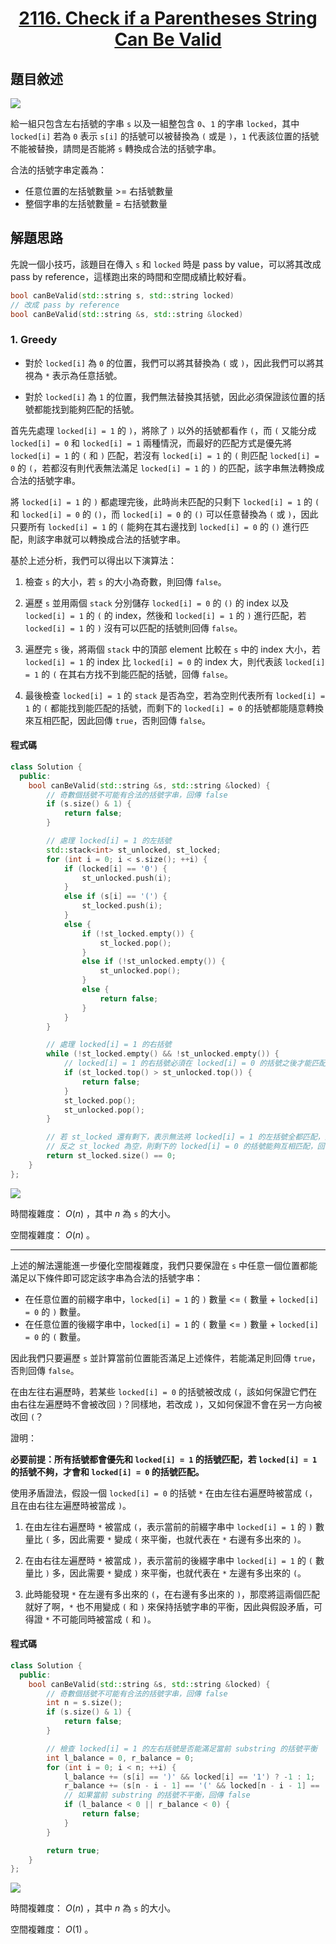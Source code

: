 # <center> [2116. Check if a Parentheses String Can Be Valid](https://leetcode.com/problems/check-if-a-parentheses-string-can-be-valid/description/) </center>

## 題目敘述

[![](https://raw.githubusercontent.com/reese60525/ForPicGo/main/ForPicGo/Pictures/202501121310553.png)](https://raw.githubusercontent.com/reese60525/ForPicGo/main/ForPicGo/Pictures/202501121310553.png)

給一組只包含左右括號的字串 `s` 以及一組整包含 `0`、`1` 的字串 `locked`，其中 `locked[i]` 若為 `0` 表示 `s[i]` 的括號可以被替換為 `(` 或是 `)`，`1` 代表該位置的括號不能被替換，請問是否能將 `s` 轉換成合法的括號字串。

合法的括號字串定義為：

- 任意位置的左括號數量 >= 右括號數量
- 整個字串的左括號數量 = 右括號數量

## 解題思路

先說一個小技巧，該題目在傳入 `s` 和 `locked` 時是 pass by value，可以將其改成 pass by reference，這樣跑出來的時間和空間成績比較好看。

```cpp {.line-numbers}
bool canBeValid(std::string s, std::string locked)
// 改成 pass by reference
bool canBeValid(std::string &s, std::string &locked)
```

### 1. Greedy

- 對於 `locked[i]` 為 `0` 的位置，我們可以將其替換為 `(` 或 `)`，因此我們可以將其視為 `*` 表示為任意括號。

- 對於 `locked[i]` 為 `1` 的位置，我們無法替換其括號，因此必須保證該位置的括號都能找到能夠匹配的括號。

首先先處理 `locked[i] = 1` 的 `)`，將除了 `)` 以外的括號都看作 `(`，而 `(` 又能分成 `locked[i] = 0` 和 `locked[i] = 1` 兩種情況，而最好的匹配方式是優先將 `locked[i] = 1` 的 `(` 和 `)` 匹配，若沒有 `locked[i] = 1` 的 `(` 則匹配 `locked[i] = 0` 的 `(`，若都沒有則代表無法滿足 `locked[i] = 1` 的 `)` 的匹配，該字串無法轉換成合法的括號字串。  

將 `locked[i] = 1` 的 `)` 都處理完後，此時尚未匹配的只剩下 `locked[i] = 1` 的 `(` 和 `locked[i] = 0` 的 `()`，而 `locked[i] = 0` 的 `()` 可以任意替換為 `(` 或 `)`，因此只要所有 `locked[i] = 1` 的 `(` 能夠在其右邊找到 `locked[i] = 0` 的 `()` 進行匹配，則該字串就可以轉換成合法的括號字串。

基於上述分析，我們可以得出以下演算法：  

1. 檢查 `s` 的大小，若 `s` 的大小為奇數，則回傳 `false`。

2. 遍歷 `s` 並用兩個 `stack` 分別儲存 `locked[i] = 0` 的 `()` 的 index 以及 `locked[i] = 1` 的 `(` 的 index，然後和 `locked[i] = 1` 的 `)` 進行匹配，若 `locked[i] = 1` 的 `)` 沒有可以匹配的括號則回傳 `false`。

3. 遍歷完 `s` 後，將兩個 `stack` 中的頂部 element 比較在 `s` 中的 index 大小，若 `locked[i] = 1` 的 index 比 `locked[i] = 0` 的 index 大，則代表該 `locked[i] = 1` 的 `(` 在其右方找不到能匹配的括號，回傳 `false`。

4. 最後檢查 `locked[i] = 1` 的 `stack` 是否為空，若為空則代表所有 `locked[i] = 1` 的 `(` 都能找到能匹配的括號，而剩下的 `locked[i] = 0` 的括號都能隨意轉換來互相匹配，因此回傳 `true`，否則回傳 `false`。

#### 程式碼

```cpp {.line-numbers}
class Solution {
  public:
    bool canBeValid(std::string &s, std::string &locked) {
        // 奇數個括號不可能有合法的括號字串，回傳 false
        if (s.size() & 1) {
            return false;
        }

        // 處理 locked[i] = 1 的左括號
        std::stack<int> st_unlocked, st_locked;
        for (int i = 0; i < s.size(); ++i) {
            if (locked[i] == '0') {
                st_unlocked.push(i);
            }
            else if (s[i] == '(') {
                st_locked.push(i);
            }
            else {
                if (!st_locked.empty()) {
                    st_locked.pop();
                }
                else if (!st_unlocked.empty()) {
                    st_unlocked.pop();
                }
                else {
                    return false;
                }
            }
        }

        // 處理 locked[i] = 1 的右括號
        while (!st_locked.empty() && !st_unlocked.empty()) {
            // locked[i] = 1 的右括號必須在 locked[i] = 0 的括號之後才能匹配
            if (st_locked.top() > st_unlocked.top()) {
                return false;
            }
            st_locked.pop();
            st_unlocked.pop();
        }

        // 若 st_locked 還有剩下，表示無法將 locked[i] = 1 的左括號全都匹配，回傳 false
        // 反之 st_locked 為空，則剩下的 locked[i] = 0 的括號能夠互相匹配，回傳 true
        return st_locked.size() == 0;
    }
};
```

[![](https://raw.githubusercontent.com/reese60525/ForPicGo/main/ForPicGo/Pictures/202501121446585.png)](https://raw.githubusercontent.com/reese60525/ForPicGo/main/ForPicGo/Pictures/202501121446585.png)

時間複雜度： $O(n)$ ，其中 $n$ 為 `s` 的大小。

空間複雜度： $O(n)$ 。

---

上述的解法還能進一步優化空間複雜度，我們只要保證在 `s` 中任意一個位置都能滿足以下條件即可認定該字串為合法的括號字串：

- 在任意位置的前綴字串中，`locked[i] = 1` 的 `)` 數量 <= `(` 數量 + `locked[i] = 0` 的 `)` 數量。
- 在任意位置的後綴字串中，`locked[i] = 1` 的 `(` 數量 <= `)` 數量 + `locked[i] = 0` 的 `(` 數量。

因此我們只要遍歷 `s` 並計算當前位置能否滿足上述條件，若能滿足則回傳 `true`，否則回傳 `false`。

在由左往右遍歷時，若某些 `locked[i] = 0` 的括號被改成 `(`，該如何保證它們在由右往左遍歷時不會被改回 `)`？同樣地，若改成 `)`，又如何保證不會在另一方向被改回 `(`？

證明：  

**必要前提：所有括號都會優先和 `locked[i] = 1` 的括號匹配，若 `locked[i] = 1` 的括號不夠，才會和 `locked[i] = 0` 的括號匹配。**

使用矛盾證法，假設一個 `locked[i] = 0` 的括號 `*` 在由左往右遍歷時被當成 `(`，且在由右往左遍歷時被當成 `)`。

1. 在由左往右遍歷時 `*` 被當成 `(`，表示當前的前綴字串中 `locked[i] = 1` 的 `)` 數量比 `(` 多，因此需要 `*` 變成 `(` 來平衡，也就代表在 `*` 右邊有多出來的 `)`。

2. 在由右往左遍歷時 `*` 被當成 `)`，表示當前的後綴字串中 `locked[i] = 1` 的 `(` 數量比 `)` 多，因此需要 `*` 變成 `)` 來平衡，也就代表在 `*` 左邊有多出來的 `(`。

3. 此時能發現 `*` 在左邊有多出來的 `(`，在右邊有多出來的 `)`，那麼將這兩個匹配就好了啊，`*` 也不用變成 `(` 和 `)` 來保持括號字串的平衡，因此與假設矛盾，可得證 `*` 不可能同時被當成 `(` 和 `)`。

#### 程式碼

```cpp {.line-numbers}
class Solution {
  public:
    bool canBeValid(std::string &s, std::string &locked) {
        // 奇數個括號不可能有合法的括號字串，回傳 false
        int n = s.size();
        if (s.size() & 1) {
            return false;
        }

        // 檢查 locked[i] = 1 的左右括號是否能滿足當前 substring 的括號平衡
        int l_balance = 0, r_balance = 0;
        for (int i = 0; i < n; ++i) {
            l_balance += (s[i] == ')' && locked[i] == '1') ? -1 : 1;
            r_balance += (s[n - i - 1] == '(' && locked[n - i - 1] == '1') ? -1 : 1;
            // 如果當前 substring 的括號不平衡，回傳 false
            if (l_balance < 0 || r_balance < 0) {
                return false;
            }
        }

        return true;
    }
};
```

[![](https://raw.githubusercontent.com/reese60525/ForPicGo/main/ForPicGo/Pictures/202501121443072.png)](https://raw.githubusercontent.com/reese60525/ForPicGo/main/ForPicGo/Pictures/202501121443072.png)

時間複雜度： $O(n)$ ，其中 $n$ 為 `s` 的大小。

空間複雜度： $O(1)$ 。
